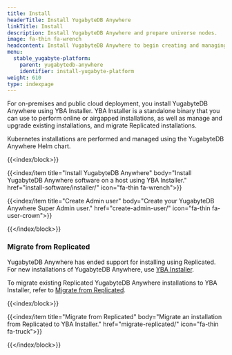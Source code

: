 ```yaml
---
title: Install
headerTitle: Install YugabyteDB Anywhere
linkTitle: Install
description: Install YugabyteDB Anywhere and prepare universe nodes.
image: fa-thin fa-wrench
headcontent: Install YugabyteDB Anywhere to begin creating and managing deployments
menu:
  stable_yugabyte-platform:
    parent: yugabytedb-anywhere
    identifier: install-yugabyte-platform
weight: 610
type: indexpage
---
```


For on-premises and public cloud deployment, you install YugabyteDB Anywhere using YBA Installer. YBA Installer is a standalone binary that you can use to perform online or airgapped installations, as well as manage and upgrade existing installations, and migrate Replicated installations.

Kubernetes installations are performed and managed using the YugabyteDB Anywhere Helm chart.

{{<index/block>}}

  {{<index/item
    title="Install YugabyteDB Anywhere"
    body="Install YugabyteDB Anywhere software on a host using YBA Installer."
    href="install-software/installer/"
    icon="fa-thin fa-wrench">}}

  {{<index/item
    title="Create Admin user"
    body="Create your YugabyteDB Anywhere Super Admin user."
    href="create-admin-user/"
    icon="fa-thin fa-user-crown">}}

{{</index/block>}}

### Migrate from Replicated

YugabyteDB Anywhere has ended support for installing using Replicated. For new installations of YugabyteDB Anywhere, use [YBA Installer](install-software/installer/).

To migrate existing Replicated YugabyteDB Anywhere installations to YBA Installer, refer to [Migrate from Replicated](migrate-replicated/).

{{<index/block>}}

  {{<index/item
    title="Migrate from Replicated"
    body="Migrate an installation from Replicated to YBA Installer."
    href="migrate-replicated/"
    icon="fa-thin fa-truck">}}

{{</index/block>}}
